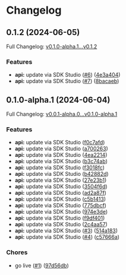 # Changelog

## 0.1.2 (2024-06-05)

Full Changelog: [v0.1.0-alpha.1...v0.1.2](https://github.com/writerai/writer-node/compare/v0.1.0-alpha.1...v0.1.2)

### Features

* **api:** update via SDK Studio ([#6](https://github.com/writerai/writer-node/issues/6)) ([4e3a404](https://github.com/writerai/writer-node/commit/4e3a404e9b208735519a190b21f987c1a0c258cc))
* **api:** update via SDK Studio ([#7](https://github.com/writerai/writer-node/issues/7)) ([8bacaeb](https://github.com/writerai/writer-node/commit/8bacaebb0db6e46ad27f9d1e6b959d23708aa48b))

## 0.1.0-alpha.1 (2024-06-04)

Full Changelog: [v0.0.1-alpha.0...v0.1.0-alpha.1](https://github.com/writerai/writer-node/compare/v0.0.1-alpha.0...v0.1.0-alpha.1)

### Features

* **api:** update via SDK Studio ([f0c7afd](https://github.com/writerai/writer-node/commit/f0c7afd876cd809a1050bd6ca45ad23803c4475e))
* **api:** update via SDK Studio ([a700263](https://github.com/writerai/writer-node/commit/a700263a6a96e5b2fd42f4e177cc9a08393273d5))
* **api:** update via SDK Studio ([4ea2214](https://github.com/writerai/writer-node/commit/4ea2214221363c04a2fff5c4478d0e0e21c220dd))
* **api:** update via SDK Studio ([b3c74ab](https://github.com/writerai/writer-node/commit/b3c74ab04b2e8fadb6739969b8ceeee6d853fdaa))
* **api:** update via SDK Studio ([f3018fc](https://github.com/writerai/writer-node/commit/f3018fc9f6feb08d54b3a76f80681626c0083272))
* **api:** update via SDK Studio ([b42882d](https://github.com/writerai/writer-node/commit/b42882ddec15bab1f2c0897a8dc337fff5b96432))
* **api:** update via SDK Studio ([27e23b1](https://github.com/writerai/writer-node/commit/27e23b1d7856d7e172adf3879fdee397cf9c8048))
* **api:** update via SDK Studio ([3504f6d](https://github.com/writerai/writer-node/commit/3504f6dcf928563eaafd31ded2572d6c2e2f0530))
* **api:** update via SDK Studio ([ad2a87f](https://github.com/writerai/writer-node/commit/ad2a87f902a94a48ddfdfc8c6e1284dbf0ecdbe8))
* **api:** update via SDK Studio ([c5b1413](https://github.com/writerai/writer-node/commit/c5b14130c0f3df4aecc9ed2f0b5adc810d1c126a))
* **api:** update via SDK Studio ([775dbcf](https://github.com/writerai/writer-node/commit/775dbcf038e55f31e424cb71e0d8b8552deef8dc))
* **api:** update via SDK Studio ([974e3de](https://github.com/writerai/writer-node/commit/974e3debd390df366ad56b69f9255b238b99423d))
* **api:** update via SDK Studio ([f9df401](https://github.com/writerai/writer-node/commit/f9df401dc0d00cf30e50e59761858758a7c1ebaf))
* **api:** update via SDK Studio ([2c4aa57](https://github.com/writerai/writer-node/commit/2c4aa57cd97347795e9471d323b6564365d5a1a4))
* **api:** update via SDK Studio ([#3](https://github.com/writerai/writer-node/issues/3)) ([514a183](https://github.com/writerai/writer-node/commit/514a1831d625e4e536e5c1331f11f634dc78d977))
* **api:** update via SDK Studio ([#4](https://github.com/writerai/writer-node/issues/4)) ([c57666a](https://github.com/writerai/writer-node/commit/c57666a9bac97efdbc39fe3d4dc397ae4cfd83a3))


### Chores

* go live ([#1](https://github.com/writerai/writer-node/issues/1)) ([97d56db](https://github.com/writerai/writer-node/commit/97d56db208b49ffc17c8d54c52cdd8fc53699fa7))
